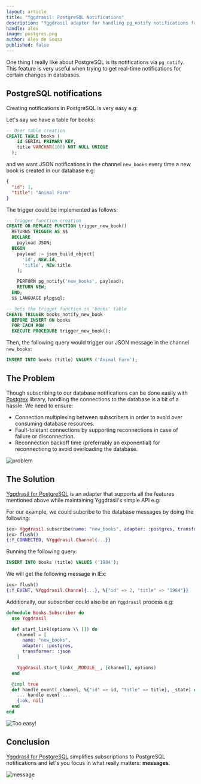 ```yaml
---
layout: article
title: "Yggdrasil: PostgreSQL Notifications"
description: "Yggdrasil adapter for handling pg_notify notifications from PostgreSQL"
handle: alex
image: postgres.png
author: Alex de Sousa
published: false
---
```


One thing I really like about PostgreSQL is its notifications via `pg_notify`.
This feature is very useful when trying to get real-time notifications for
certain changes in databases.

## PostgreSQL notifications

Creating notifications in PostgreSQL is very easy e.g:

Let's say we have a table for books:

```sql
-- User table creation
CREATE TABLE books (
    id SERIAL PRIMARY KEY,
    title VARCHAR(100) NOT NULL UNIQUE
  );
```

and we want JSON notifications in the channel `new_books` every time a
new book is created in our database e.g:

```json
{
  "id": 1,
  "title": "Animal Farm"
}
```

The trigger could be implemented as follows:

```sql
-- Trigger function creation
CREATE OR REPLACE FUNCTION trigger_new_book()
  RETURNS TRIGGER AS $$
  DECLARE
    payload JSON;
  BEGIN
    payload := json_build_object(
      'id', NEW.id,
      'title', NEw.title
    );

    PERFORM pg_notify('new_books', payload);
    RETURN NEW;
  END;
  $$ LANGUAGE plpgsql;

-- Sets the trigger function in 'books' table
CREATE TRIGGER books_notify_new_book
  BEFORE INSERT ON books
  FOR EACH ROW
  EXECUTE PROCEDURE trigger_new_book();
```

Then, the following query would trigger our JSON message in the channel
`new_books`:

```sql
INSERT INTO books (title) VALUES ('Animal Farm');
```

## The Problem

Though subscribing to our database notifications can be done easily with
[Postgrex](https://github.com/elixir-ecto/postgrex) library, handling the
connections to the database is a bit of a hassle. We need to ensure:

- Connection multiplexing between subscribers in order to avoid over consuming
  database resources.
- Fault-toletant connections by supporting reconnections in case of failure or
  disconnection.
- Reconnection backoff time (preferrably an exponential) for reconnectiong to
  avoid overloading the database.

![problem](https://media.giphy.com/media/FrLKYbLI0djKU/giphy.gif)

## The Solution

[Yggdrasil for PostgreSQL](https://github.com/gmtprime/yggdrasil_postgres) is
an adapter that supports all the features mentioned above while maintaining
Yggdrasil's simple API e.g:

For our example, we could subcribe to the database messages by doing the
following:

```elixir
iex> Yggdrasil.subscribe(name: "new_books", adapter: :postgres, transformer: :json)
iex> flush()
{:Y_CONNECTED, %Yggdrasil.Channel{...}}
```

Running the following query:

```sql
INSERT INTO books (title) VALUES ('1984');
```

We will get the following message in IEx:

```elixir
iex> flush()
{:Y_EVENT, %Yggdrasil.Channel{...}, %{"id" => 2, "title" => "1984"}}
```

Additionally, our subscriber could also be an `Yggdrasil` process e.g:

```elixir
defmodule Books.Subscriber do
  use Yggdrasil

  def start_link(options \\ []) do
    channel = [
      name: "new_books",
      adapter: :postgres,
      transformer: :json
    ]

    Yggdrasil.start_link(__MODULE__, [channel], options)
  end

  @impl true
  def handle_event(_channel, %{"id" => id, "title" => title}, _state) do
    ... handle event ...
    {:ok, nil}
  end
end
```

![Too easy!](https://media.giphy.com/media/zcCGBRQshGdt6/giphy.gif)

## Conclusion

[Yggdrasil for PostgreSQL](https://github.com/gmtprime/yggdrasil_postgres)
simplifies subscriptions to PostgreSQL notifications and let's you focus in
what really matters: **messages**.

![message](https://media.giphy.com/media/QmYosM4PO08FO/giphy.gif)
